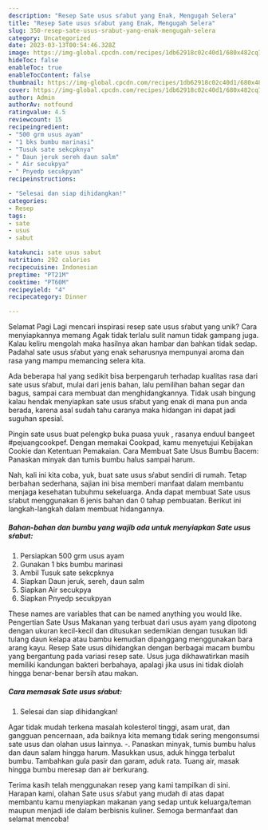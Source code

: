 ```yaml
---
description: "Resep Sate usus sŕabut yang Enak, Mengugah Selera"
title: "Resep Sate usus sŕabut yang Enak, Mengugah Selera"
slug: 350-resep-sate-usus-srabut-yang-enak-mengugah-selera
category: Uncategorized
date: 2023-03-13T00:54:46.328Z
image: https://img-global.cpcdn.com/recipes/1db62918c02c40d1/680x482cq70/sate-usus-srabut-foto-resep-utama.jpg
hideToc: false
enableToc: true
enableTocContent: false
thumbnail: https://img-global.cpcdn.com/recipes/1db62918c02c40d1/680x482cq70/sate-usus-srabut-foto-resep-utama.jpg
cover: https://img-global.cpcdn.com/recipes/1db62918c02c40d1/680x482cq70/sate-usus-srabut-foto-resep-utama.jpg
author: Admin
authorAv: notfound
ratingvalue: 4.5
reviewcount: 15
recipeingredient:
- "500 grm usus ayam"
- "1 bks bumbu marinasi"
- "Tusuk sate sekcpknya"
- " Daun jeruk sereh daun salm"
- " Air secukpya"
- " Pnyedp secukpyan"
recipeinstructions:

- "Selesai dan siap dihidangkan!"
categories:
- Resep
tags:
- sate
- usus
- sabut

katakunci: sate usus sabut 
nutrition: 292 calories
recipecuisine: Indonesian
preptime: "PT21M"
cooktime: "PT60M"
recipeyield: "4"
recipecategory: Dinner

---
```



Selamat Pagi Lagi mencari inspirasi resep sate usus sŕabut yang unik? Cara menyiapkannya memang Agak tidak terlalu sulit namun tidak gampang juga. Kalau keliru mengolah maka hasilnya akan hambar dan bahkan tidak sedap. Padahal sate usus sŕabut yang enak seharusnya mempunyai aroma dan rasa yang mampu memancing selera kita.


Ada beberapa hal yang sedikit bisa berpengaruh terhadap kualitas rasa dari sate usus sŕabut, mulai dari jenis bahan, lalu pemilihan bahan segar dan bagus, sampai cara membuat dan menghidangkannya. Tidak usah bingung kalau hendak menyiapkan sate usus sŕabut yang enak di mana pun anda berada, karena asal sudah tahu caranya maka hidangan ini dapat jadi suguhan spesial.

Pingin sate usus buat pelengkp buka puasa yuuk , rasanya enduul bangeet #pejuangcookpef. Dengan memakai Cookpad, kamu menyetujui Kebijakan Cookie dan Ketentuan Pemakaian. Cara Membuat Sate Usus Bumbu Bacem: Panaskan minyak dan tumis bumbu halus sampai harum.


Nah, kali ini kita coba, yuk, buat sate usus sŕabut sendiri di rumah. Tetap berbahan sederhana, sajian ini bisa memberi manfaat dalam membantu menjaga kesehatan tubuhmu sekeluarga. Anda dapat membuat Sate usus sŕabut menggunakan 6 jenis bahan dan 0 tahap pembuatan. Berikut ini langkah-langkah dalam membuat hidangannya.

<!--inarticleads1-->

##### Bahan-bahan dan bumbu yang wajib ada untuk menyiapkan Sate usus sŕabut:

1. Persiapkan 500 grm usus ayam
1. Gunakan 1 bks bumbu marinasi
1. Ambil Tusuk sate sekcpknya
1. Siapkan  Daun jeruk, sereh, daun salm
1. Siapkan  Air secukpya
1. Siapkan  Pnyedp secukpyan


These names are variables that can be named anything you would like. Pengertian Sate Usus Makanan yang terbuat dari usus ayam yang dipotong dengan ukuran kecil-kecil dan ditusukan sedemikian dengan tusukan lidi tulang daun kelapa atau bambu kemudian dipanggang menggunakan bara arang kayu. Resep Sate usus dihidangkan dengan berbagai macam bumbu yang bergantung pada variasi resep sate. Usus juga dikhawatirkan masih memiliki kandungan bakteri berbahaya, apalagi jika usus ini tidak diolah hingga benar-benar bersih atau makan. 

<!--inarticleads2-->

##### Cara memasak Sate usus sŕabut:


1. Selesai dan siap dihidangkan!

Agar tidak mudah terkena masalah kolesterol tinggi, asam urat, dan gangguan pencernaan, ada baiknya kita memang tidak sering mengonsumsi sate usus dan olahan usus lainnya. -. Panaskan minyak, tumis bumbu halus dan daun salam hingga harum. Masukkan usus, aduk hingga terbalut bumbu. Tambahkan gula pasir dan garam, aduk rata. Tuang air, masak hingga bumbu meresap dan air berkurang. 

Terima kasih telah menggunakan resep yang kami tampilkan di sini. Harapan kami, olahan Sate usus sŕabut yang mudah di atas dapat membantu kamu menyiapkan makanan yang sedap untuk keluarga/teman maupun menjadi ide dalam berbisnis kuliner. Semoga bermanfaat dan selamat mencoba!
